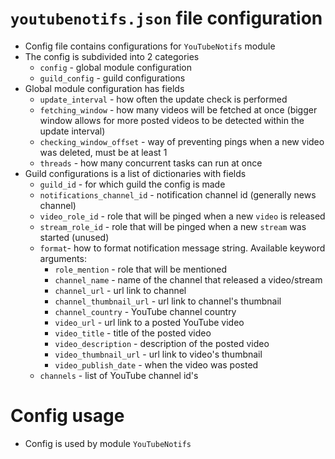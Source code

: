 # `youtubenotifs.json` file configuration
- Config file contains configurations for `YouTubeNotifs` module
- The config is subdivided into 2 categories
  - `config` - global module configuration
  - `guild_config` - guild configurations
- Global module configuration has fields
  - `update_interval` - how often the update check is performed
  - `fetching_window` - how many videos will be fetched at once
    (bigger window allows for more posted videos to be detected within the update interval)
  - `checking_window_offset` - way of preventing pings when a new video was deleted, must be at least 1
  - `threads` - how many concurrent tasks can run at once
- Guild configurations is a list of dictionaries with fields
  - `guild_id` - for which guild the config is made
  - `notifications_channel_id` - notification channel id (generally news channel)
  - `video_role_id` - role that will be pinged when a new `video` is released
  - `stream_role_id` - role that will be pinged when a new `stream` was started (unused)
  - `format`- how to format notification message string. Available keyword arguments:
    - `role_mention` - role that will be mentioned
    - `channel_name` - name of the channel that released a video/stream
    - `channel_url` - url link to channel
    - `channel_thumbnail_url` - url link to channel's thumbnail
    - `channel_country` - YouTube channel country
    - `video_url` - url link to a posted YouTube video
    - `video_title` - title of the posted video
    - `video_description` - description of the posted video
    - `video_thumbnail_url` - url link to video's thumbnail
    - `video_publish_date` - when the video was posted
  - `channels` - list of YouTube channel id's


# Config usage
- Config is used by module `YouTubeNotifs`
